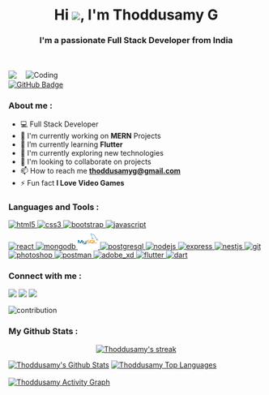 <h1 align="center">Hi <img src="https://raw.githubusercontent.com/MartinHeinz/MartinHeinz/master/wave.gif" width="30px">, I'm Thoddusamy G</h1>
<h3 align="center">I'm a passionate Full Stack Developer from India</h3>
<br>
<br>
<img align="right" alt="Coding" width="470" height="auto" src="https://i0.wp.com/www.zealsparrow.com/wp-content/uploads/2022/03/output-onlinegiftools.gif">
<!-- <img align="right" alt="Coding" width="470" height="auto" src="https://miro.medium.com/max/1400/1*gaaL4OWq2-ek1xu0tL7zHQ.gif"> -->
<!-- <img align="right" alt="Coding" width="470" height="auto" src="https://raw.githubusercontent.com/Shuvo1260/shuvo1260/main/images/coding-boy.gif"> -->
<a href="https://github.com/thoddusamy/github-profile-views-counter">
    <img src="https://komarev.com/ghpvc/?username=thoddusamy">
</a>
<a href="https://github.com/thoddusamy?tab=followers"><img src="https://img.shields.io/github/followers/thoddusamy?label=Followers&style=social" alt="GitHub Badge"></a>

<h3 align="left">About me :</h3>

- 💻 Full Stack Developer
- 🔭 I'm currently working on **MERN** Projects
- 🌱 I’m currently learning **Flutter**
- 🧐 I'm currently exploring new technologies
- 👯 I'm looking to collaborate on projects
- 📫 How to reach me **thoddusamyg@gmail.com**
- ⚡ Fun fact **I Love Video Games**


<h3 align="left">Languages and Tools :</h3>
<!-- HTML LOGO -->
<a href="https://developer.mozilla.org/en-US/docs/Web/HTML" target="_blank" rel="noreferrer" title="HTML5"> <img src="https://img.icons8.com/color/344/html-5--v1.png" alt="html5" width="40" height="40"/> </a>
<!-- CSS LOGO -->
<a href="https://developer.mozilla.org/en-US/docs/Web/CSS" target="_blank" rel="noreferrer" title="CSS3"> <img src="https://img.icons8.com/color/344/css3.png" alt="css3" width="40" height="40"/> </a>
<!-- BOOTSTRAP LOGO -->
<a href="https://getbootstrap.com" target="_blank" rel="noreferrer" title="BOOTSTRAP"> <img src="https://img.icons8.com/color/344/bootstrap.png" alt="bootstrap" width="40" height="40"/> </a>
<!-- JS LOGO -->
<a href="https://developer.mozilla.org/en-US/docs/Web/JavaScript" target="_blank" rel="noreferrer" title="JAVASCRIPT"> <img src="https://img.icons8.com/color/344/javascript--v1.png" alt="javascript" width="40" height="40"/> </a>
<br/>
<!-- REACT LOGO -->
<a href="https://reactjs.org/" target="_blank" rel="noreferrer" title="REACT"> <img src="https://img.icons8.com/plasticine/344/react.png" alt="react" width="40" height="40"/> </a>
<!-- AWS LOGO -->
<!-- <a href="https://aws.amazon.com" target="_blank" rel="noreferrer" title="AWS"> <img src="https://img.icons8.com/color/344/amazon-web-services.png" alt="aws" width="40" height="40"/> </a> -->
<!-- MONGODB LOGO -->
<a href="https://www.mongodb.com/" target="_blank" rel="noreferrer" title="MONGODB"> <img src="https://img.icons8.com/color/344/mongodb.png" alt="mongodb" width="40" height="40"/> </a>
<!-- MYSQL LOGO -->
<a href="https://www.mysql.com/" target="_blank" rel="noreferrer" title="MYSQL"> <img src="https://raw.githubusercontent.com/devicons/devicon/master/icons/mysql/mysql-original-wordmark.svg" alt="mysql" width="40" height="40"/> </a>
<!-- POSTGRESQL LOGO -->
<a href="https://www.postgresql.org/" target="_blank" rel="noreferrer" title="POSTGRESQL"> <img src="https://upload.wikimedia.org/wikipedia/commons/thumb/2/29/Postgresql_elephant.svg/993px-Postgresql_elephant.svg.png" alt="postgresql" width="35" height="35"/> </a>
<!-- NODE_JS LOGO -->
<a href="https://nodejs.org" target="_blank" rel="noreferrer" title="NODE_JS"> <img src="https://img.icons8.com/fluency/344/node-js.png" alt="nodejs" width="40" height="40"/> </a>
<!-- EXPRESS_JS LOGO -->
<a href="https://expressjs.com" target="_blank" rel="noreferrer" title="EXPRESS_JS"> <img src="https://cdn.icon-icons.com/icons2/2699/PNG/512/expressjs_logo_icon_169185.png" alt="express" width="40" height="40"/> </a>
<!-- NESTJS LOGO -->
<a href="https://www.postgresql.org/" target="_blank" rel="noreferrer" title="NEST JS"> <img src="https://static-00.iconduck.com/assets.00/nestjs-icon-512x510-9nvpcyc3.png" alt="nestjs" width="35" height="35"/> </a>
<!-- GIT LOGO -->
<a href="https://git-scm.com" target="_blank" rel="noreferrer" title="GIT"> <img src="https://img.icons8.com/color/344/git.png" alt="git" width="40" height="40"/> </a>
<!-- PHOTOSHOP LOGO -->
<a href="https://www.photoshop.com/en" target="_blank" rel="noreferrer" title="PHOTOSHOP"> <img src="https://upload.wikimedia.org/wikipedia/commons/thumb/c/cf/Adobe_Photoshop_Express_logo.svg/788px-Adobe_Photoshop_Express_logo.svg.png" alt="photoshop" width="40" height="40"/>
<!-- POSTMAN LOGO -->
<a href="https://www.postman.com/" target="_blank" rel="noreferrer" title="POSTMAN"> <img src="https://img.icons8.com/external-tal-revivo-color-tal-revivo/344/external-postman-is-the-only-complete-api-development-environment-logo-color-tal-revivo.png" alt="postman" width="40" height="40"/> </a>
<!-- XD LOGO -->
<a href="https://www.adobe.com/products/xd.html" target="_blank" rel="noreferrer" title="ADOBE_XD"> <img src="https://img.icons8.com/color/344/adobe-xd--v1.png" alt="adobe_xd" width="40" height="40"/> </a>
<!-- FLUTTER LOGO -->
<a href="https://flutter.dev/" target="_blank" rel="noreferrer" title="FLUTTER"> <img src="https://storage.googleapis.com/cms-storage-bucket/4fd5520fe28ebf839174.svg" alt="flutter" width="35" height="35"/> </a>
<!-- DART LOGO -->
<a href="https://dart.dev/" target="_blank" rel="noreferrer" title="DART"> <img src="https://upload.wikimedia.org/wikipedia/commons/thumb/7/7e/Dart-logo.png/768px-Dart-logo.png" alt="dart" width="35" height="35"/> </a>

<h3 align="left">Connect with me :</h3>
<p align="left">
<a href = "https://twitter.com/ArunThoddusamy?t=VGF3rnWkh1VprDAda86fzA&s=08"><img src="https://img.icons8.com/fluent/48/000000/twitter.png"/></a>
<a href = "https://www.linkedin.com/in/thoddusamy-g-449b26180"><img src="https://img.icons8.com/fluent/48/000000/linkedin.png"/></a>
<a href = "https://www.instagram.com/_._arun_depp_._?r=nametag"><img src="https://img.icons8.com/fluent/48/000000/instagram-new.png"/></a>
</p>
<img alt="contribution" src="https://raw.githubusercontent.com/ragavkumarv/ragavkumarv/aacd16770065d3e74ca60fa2b021fbbf6337bf19/github-contribution-grid-snake.svg" />

<h3 align="left">My Github Stats :</h3>

<p  align="center">
    <a href="https://github.com/thoddusamy/github-readme-streak-stats">
        <img title="🔥 Get streak stats for your profile at git.io/streak-stats" alt="Thoddusamy's streak" src="https://github-readme-streak-stats.herokuapp.com/?user=thoddusamy&theme=black-ice&hide_border=true&stroke=0000&background=060A0CD0"/>
    </a>
</p>
    <a href="https://github.com/thoddusamy/github-readme-stats"><img alt="Thoddusamy's Github Stats" src="https://github-readme-stats.vercel.app/api?username=thoddusamy&show_icons=true&count_private=true&theme=react&hide_border=true&bg_color=0D1117" /></a>
  <a href="https://github.com/thoddusamy/github-readme-stats"><img alt="Thoddusamy Top Languages" src="https://github-readme-stats.vercel.app/api/top-langs/?username=thoddusamy&langs_count=8&count_private=true&layout=compact&theme=react&hide_border=true&bg_color=0D1117" /></a>
  <br>
  <br>
  <a href="https://github.com/thoddusamy/github-readme-activity-graph"><img alt="Thoddusamy Activity Graph" src="https://activity-graph.herokuapp.com/graph?username=thoddusamy&bg_color=0D1117&color=5BCDEC&line=5BCDEC&point=FFFFFF&hide_border=true" /></a>
